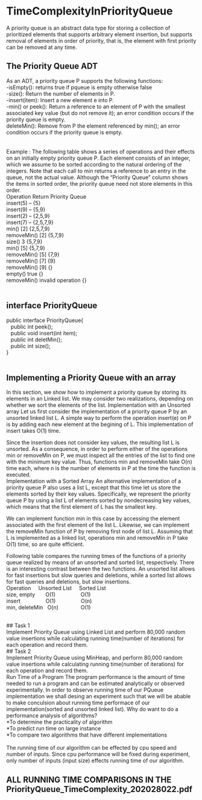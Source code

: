 # TimeComplexityInPriorityQueue

A priority queue is an abstract data type for storing a collection of prioritized elements that supports arbitrary element insertion, but supports removal of elements in order of priority, that is, the element with first priority can be removed at any time. <br/>


## The Priority Queue ADT<br/>
As an ADT, a priority queue P supports the following functions:<br/>
-isEmpty(): returns true if pqueue is empty otherwise false<br/>
-size(): Return the number of elements in P.<br/>
-insert(item): Insert a new element e into P.<br/>
-min() or peek(): Return a reference to an element of P with the smallest associated key value (but do not remove it); an error condition occurs if the priority queue is empty.<br/>
deleteMin(): Remove from P the element referenced by min(); an error condition occurs if the priority queue is empty.<br/>
<br/>
<br/>
Example : The following table shows a series of operations and their effects on an initially empty priority queue P. Each element consists of an integer, which we assume to be sorted according to the natural ordering of the integers. Note that
each call to min returns a reference to an entry in the queue, not the actual value. Although the “Priority Queue” column shows the items in sorted order, the priority queue need not store elements in this order.
<br/>
Operation 	Return 	Priority Queue<br/>
insert(5) 	– 		{5}<br/>
insert(9)		– 		{5,9}<br/>
insert(2) 	– 		{2,5,9}<br/>
insert(7) 	– 		{2,5,7,9}<br/>
min() 		[2] 		{2,5,7,9}<br/>
removeMin() 	[2]  		{5,7,9}<br/>
size() 		3 		{5,7,9}<br/>
min() 		[5] 		{5,7,9}<br/>
removeMin()	[5]		{7,9}<br/>
removeMin() 	[7]  		{9}<br/>
removeMin() 	[9]		{}<br/>
empty() 		true 		{}<br/>
removeMin() 	invalid operation {}<br/>
<br/>

## interface PriorityQueue<br/>
public interface PriorityQueue{<br/>
	  &nbsp;&nbsp;  public int peek();<br/>
	  &nbsp;&nbsp;  public void insert(int item);<br/>
	  &nbsp;&nbsp;  public int deletMin();<br/>
	  &nbsp;&nbsp;  public int size();<br/>
}<br/>
<br/>
## Implementing a Priority Queue with an array<br/>

In this section, we show how to implement a priority queue by storing its elements in an Linked list. We may consider two realizations, depending on whether we sort the elements of the list.
Implementation with an Unsorted array
Let us first consider the implementation of a priority queue P by an unsorted linked list L. A simple way to perform the operation insert(e) on P is by adding each new element at the begining  of L. This implementation of insert takes O(1) time.

Since the insertion does not consider key values, the resulting list L is unsorted. As a consequence, in order to perform either of the operations min or removeMin on P, we must inspect all the entries of the list to find one with the minimum key value. Thus, functions min and removeMin take O(n) time each, where n is the number of elements in P at the time the function is executed.
<br/>
Implementation with a Sorted Array
An alternative implementation of a priority queue P also uses a list L, except that this time let us store the elements sorted by their key values. Specifically, we represent the priority queue P by using a list L of elements sorted by nondecreasing key values, which means that the first element of L has the smallest key. 

We can implement function min in this case by accessing the element associated with the first element of the list L. Likewise, we can implement the removeMin function of P by removing first node of list L. Assuming that L is implemented as a linked list, operations min and removeMin in P take O(1) time, so are quite efficient.


Following table compares the running times of the functions of a priority queue realized by means of an unsorted and sorted list, respectively. There is an interesting contrast between the two functions. An unsorted list allows for fast insertions but slow queries and deletions, while a sorted list allows for fast queries and deletions, but slow insertions.
<br/>
Operation &nbsp; &nbsp;		Unsorted List 	&nbsp; &nbsp;	Sorted List<br/>
size, empty 	&nbsp; &nbsp; &nbsp;	O(1) 		    &nbsp; &nbsp; &nbsp; &nbsp; &nbsp; &nbsp; &nbsp; &nbsp;  	O(1)<br/>
insert 	&nbsp; &nbsp; &nbsp; &nbsp;	&nbsp; &nbsp; &nbsp;  &nbsp;	O(1) &nbsp; &nbsp; &nbsp; &nbsp; &nbsp; &nbsp; &nbsp; &nbsp;      O(n)<br/>
min, deleteMin &nbsp; O(n) &nbsp;	&nbsp; &nbsp; &nbsp; &nbsp; &nbsp; &nbsp;    		O(1)<br/>

<br/>
## Task 1<br/>
Implement  Priority Queue using Linked List and perform 80,000 random value insertions while calculating running time(number of iterations) for each operation and record them.
<br/>
## Task 2 <br/>
Implement  Priority Queue using MinHeap, and perform 80,000 random value insertions while calculating running time(number of iterations) for each operation and record them.

<br/>
Run Time of a Program
The program performance is the amount of time needed to run a program and can be estimated analytically  or observed experimentally.   In order to observe running time of our PQueue implementation we shall desing an experiment such that we will be abable to make conculsion about running time performace of our implementation(sorted and unsorted linked list).  
Why do want to do a performance analysis of algorithms? <br/>
*To determine the practicality of algorithm<br/>
*To predict run time on large instance<br/>
*To compare two algorithms that have different implementations  <br/>
<br/>
The running time of our algorithm can be effected by cpu speed and number of inputs.  Since cpu performance will be fixed during experiment, only number of inputs (input size) effects running time of our algorithm.

## ALL RUNNING TIME COMPARISONS IN THE PriorityQueue_TimeComplexity_202028022.pdf 

